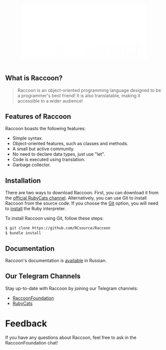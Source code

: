 <div align="center" style="display:grid;place-items:center;">
<p>
    <a target="_blank"><img width="400" src="img/raccoonbanner.png" alt="Raccoon logo"></a>
</p>
</div>
  
## What is Raccoon?

> Raccoon is an object-oriented programming language designed to be a programmer's best friend! It is also translatable, making it accessible to a wider audience! 

## Features of Raccoon

Raccoon boasts the following features:

- Simple syntax.
- Object-oriented features, such as classes and methods.
- A small but active community.
- No need to declare data types, just use "let".
- Code is executed using translation.
- Garbage collector.

## Installation

There are two ways to download Raccoon. First, you can download it from the [official RubyCats channel](https://t.me/RubyCoding). Alternatively, you can use Git to install Raccoon from the source code. If you choose the [Git](https://git-scm.com/downloads) option, you will need to [install](https://www.ruby-lang.org/en/downloads/) the Ruby interpreter.

To install Raccoon using Git, follow these steps:

```shell
$ git clone https://github.com/RCsource/Raccoon
$ bundle install
```

## Documentation

Raccoon's documentation is [available](http://rubycats.gitbook.io/dock-of-raccoon) in Russian.

## Our Telegram Channels

Stay up-to-date with Raccoon by joining our Telegram channels:

- [RaccoonFoundation](https://t.me/RaccoonFoundation)
- [RubyCats](https://t.me/rubycoding)

# Feedback

If you have any questions about Raccoon, feel free to ask in the RaccoonFoundation chat!
